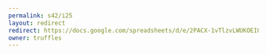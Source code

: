 ```yaml
---
permalink: s42/i25
layout: redirect
redirect: https://docs.google.com/spreadsheets/d/e/2PACX-1vTlzvLWUKOEIOLi_hL8hiqKpTqsrhKz7x8QTB-ckRBXUG8aBCQAcSr8iHScSXnxHDOLQao8dYyy13tH/pubhtml
owner: truffles
---
```

